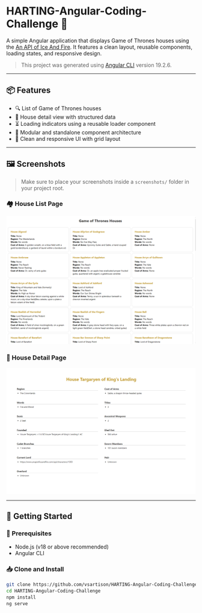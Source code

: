 # HARTING-Angular-Coding-Challenge 🏰

A simple Angular application that displays Game of Thrones houses using the [An API of Ice And Fire](https://anapioficeandfire.com/api/). It features a clean layout, reusable components, loading states, and responsive design.

> This project was generated using [Angular CLI](https://github.com/angular/angular-cli) version 19.2.6.

---

## 📦 Features

- 🔍 List of Game of Thrones houses
- 📄 House detail view with structured data
- ⏳ Loading indicators using a reusable loader component
- 🧩 Modular and standalone component architecture
- 🎨 Clean and responsive UI with grid layout

---

## 🖼️ Screenshots

> Make sure to place your screenshots inside a `screenshots/` folder in your project root.

### 🏘️ House List Page
![House List Page](public/HouseList.png)

### 🏰 House Detail Page
![House Detail Page](public/HouseDetails.png)

---

## 🚀 Getting Started

### 🔧 Prerequisites

- Node.js (v18 or above recommended)
- Angular CLI

### 📥 Clone and Install

```bash
git clone https://github.com/vsartison/HARTING-Angular-Coding-Challenge.git
cd HARTING-Angular-Coding-Challenge
npm install
ng serve 
